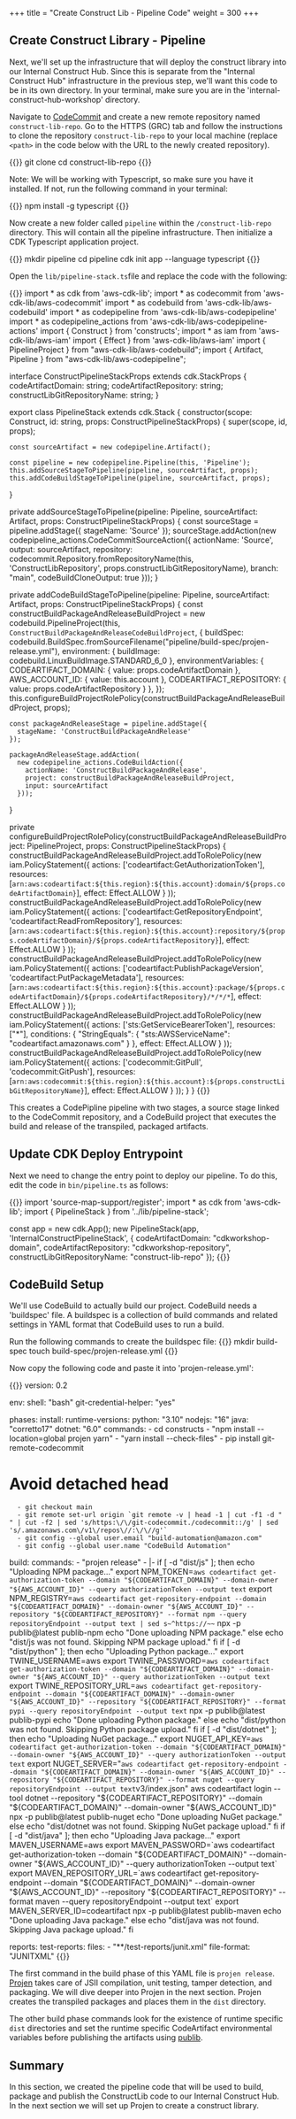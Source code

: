 +++
title = "Create Construct Lib - Pipeline Code"
weight = 300
+++

## Create Construct Library - Pipeline

Next, we'll set up the infrastructure that will deploy the construct library into our Internal Construct Hub. Since this is separate from the "Internal Construct Hub" infrastructure in the previous step, we'll want this code to be in its own directory. In your terminal, make sure you are in the 'internal-construct-hub-workshop' directory.

Navigate to <a href="https://console.aws.amazon.com/codecommit" target="_blank">CodeCommit</a> and create a new remote repository named `construct-lib-repo`. Go to the HTTPS (GRC) tab and follow the instructions to clone the repository `construct-lib-repo` to your local machine (replace `<path>` in the code below with the URL to the newly created repository).

{{<highlight bash>}}
git clone <path>
cd construct-lib-repo
{{</highlight>}}

Note: We will be working with Typescript, so make sure you have it installed. If not, run the following command in your terminal:

{{<highlight bash>}}
npm install -g typescript
{{</highlight>}}

Now create a new folder called `pipeline` within the `/construct-lib-repo` directory. This will contain all the pipeline infrastructure. Then initialize a CDK Typescript application
project.

{{<highlight bash>}}
mkdir pipeline
cd pipeline
cdk init app --language typescript
{{</highlight>}}

Open the `lib/pipeline-stack.ts`file and replace the code with the following:

{{<highlight typescript>}}
import * as cdk from 'aws-cdk-lib';
import * as codecommit from 'aws-cdk-lib/aws-codecommit'
import * as codebuild from 'aws-cdk-lib/aws-codebuild'
import * as codepipeline from 'aws-cdk-lib/aws-codepipeline'
import * as codepipeline_actions from 'aws-cdk-lib/aws-codepipeline-actions'
import { Construct } from 'constructs';
import * as iam from 'aws-cdk-lib/aws-iam'
import { Effect } from 'aws-cdk-lib/aws-iam'
import { PipelineProject } from "aws-cdk-lib/aws-codebuild";
import { Artifact, Pipeline } from "aws-cdk-lib/aws-codepipeline";

interface ConstructPipelineStackProps extends cdk.StackProps {
  codeArtifactDomain: string;
  codeArtifactRepository: string;
  constructLibGitRepositoryName: string;
}

export class PipelineStack extends cdk.Stack {
  constructor(scope: Construct, id: string, props: ConstructPipelineStackProps) {
    super(scope, id, props);

    const sourceArtifact = new codepipeline.Artifact();

    const pipeline = new codepipeline.Pipeline(this, 'Pipeline');
    this.addSourceStageToPipeline(pipeline, sourceArtifact, props);
    this.addCodeBuildStageToPipeline(pipeline, sourceArtifact, props);
  }

  private addSourceStageToPipeline(pipeline: Pipeline, sourceArtifact: Artifact, props: ConstructPipelineStackProps) {
    const sourceStage = pipeline.addStage({ stageName: 'Source' });
    sourceStage.addAction(new codepipeline_actions.CodeCommitSourceAction({
      actionName: 'Source',
      output: sourceArtifact,
      repository: codecommit.Repository.fromRepositoryName(this, 'ConstructLibRepository', props.constructLibGitRepositoryName),
      branch: "main",
      codeBuildCloneOutput: true
    }));
  }

  private addCodeBuildStageToPipeline(pipeline: Pipeline, sourceArtifact: Artifact, props: ConstructPipelineStackProps) {
    const constructBuildPackageAndReleaseBuildProject = new codebuild.PipelineProject(this, `ConstructBuildPackageAndReleaseCodeBuildProject`, {
      buildSpec: codebuild.BuildSpec.fromSourceFilename("pipeline/build-spec/projen-release.yml"),
      environment: {
        buildImage: codebuild.LinuxBuildImage.STANDARD_6_0
      },
      environmentVariables: {
        CODEARTIFACT_DOMAIN: { value: props.codeArtifactDomain },
        AWS_ACCOUNT_ID: { value: this.account },
        CODEARTIFACT_REPOSITORY: { value: props.codeArtifactRepository }
      },
    });
    this.configureBuildProjectRolePolicy(constructBuildPackageAndReleaseBuildProject, props);

    const packageAndReleaseStage = pipeline.addStage({
      stageName: 'ConstructBuildPackageAndRelease'
    });

    packageAndReleaseStage.addAction(
      new codepipeline_actions.CodeBuildAction({
        actionName: 'ConstructBuildPackageAndRelease',
        project: constructBuildPackageAndReleaseBuildProject,
        input: sourceArtifact
      }));
  }

  private configureBuildProjectRolePolicy(constructBuildPackageAndReleaseBuildProject: PipelineProject, props: ConstructPipelineStackProps) {
    constructBuildPackageAndReleaseBuildProject.addToRolePolicy(new iam.PolicyStatement({
      actions: ['codeartifact:GetAuthorizationToken'],
      resources: [`arn:aws:codeartifact:${this.region}:${this.account}:domain/${props.codeArtifactDomain}`],
      effect: Effect.ALLOW
    }
    ));
    constructBuildPackageAndReleaseBuildProject.addToRolePolicy(new iam.PolicyStatement({
      actions: ['codeartifact:GetRepositoryEndpoint', 'codeartifact:ReadFromRepository'],
      resources: [`arn:aws:codeartifact:${this.region}:${this.account}:repository/${props.codeArtifactDomain}/${props.codeArtifactRepository}`],
      effect: Effect.ALLOW
    }
    ));
    constructBuildPackageAndReleaseBuildProject.addToRolePolicy(new iam.PolicyStatement({
      actions: ['codeartifact:PublishPackageVersion', 'codeartifact:PutPackageMetadata'],
      resources: [`arn:aws:codeartifact:${this.region}:${this.account}:package/${props.codeArtifactDomain}/${props.codeArtifactRepository}/*/*/*`],
      effect: Effect.ALLOW
    }
    ));
    constructBuildPackageAndReleaseBuildProject.addToRolePolicy(new iam.PolicyStatement({
      actions: ['sts:GetServiceBearerToken'],
      resources: ["*"],
      conditions: { "StringEquals": { "sts:AWSServiceName": "codeartifact.amazonaws.com" } },
      effect: Effect.ALLOW
    }
    ));
    constructBuildPackageAndReleaseBuildProject.addToRolePolicy(new iam.PolicyStatement({
      actions: ['codecommit:GitPull', 'codecommit:GitPush'],
      resources: [`arn:aws:codecommit:${this.region}:${this.account}:${props.constructLibGitRepositoryName}`],
      effect: Effect.ALLOW
    }
    ));
  }
}
{{</highlight>}}

This creates a CodePipline pipeline with two stages, a source stage linked to the CodeCommit repository, and a CodeBuild project that executes the build and release of the transpiled, packaged artifacts.

## Update CDK Deploy Entrypoint

Next we need to change the entry point to deploy our pipeline. To do this, edit the code in `bin/pipeline.ts` as follows:

{{<highlight typescript>}}
import 'source-map-support/register';
import * as cdk from 'aws-cdk-lib';
import { PipelineStack } from '../lib/pipeline-stack';

const app = new cdk.App();
new PipelineStack(app, 'InternalConstructPipelineStack', {
  codeArtifactDomain: "cdkworkshop-domain",
  codeArtifactRepository: "cdkworkshop-repository",
  constructLibGitRepositoryName: "construct-lib-repo"
});
{{</highlight>}}

## CodeBuild Setup

We'll use CodeBuild to actually build our project. CodeBuild needs a 'buildspec' file. A buildspec is a collection of build commands and related settings in YAML format that CodeBuild uses to run a build.

Run the following commands to create the buildspec file:
{{<highlight bash>}}
mkdir build-spec
touch build-spec/projen-release.yml
{{</highlight>}}

Now copy the following code and paste it into 'projen-release.yml':

{{<highlight yaml>}}
version: 0.2

env:
  shell: "bash"
  git-credential-helper: "yes"

phases: 
  install: 
    runtime-versions: 
      python: "3.10"
      nodejs: "16"
      java: "corretto17"
      dotnet: "6.0"
    commands:
      - cd constructs
      - "npm install --location=global projen yarn"
      - "yarn install --check-files"
      - pip install git-remote-codecommit
#      Avoid detached head
      - git checkout main
      - git remote set-url origin `git remote -v | head -1 | cut -f1 -d " " | cut -f2 | sed 's/https:\/\/git-codecommit./codecommit::/g' | sed 's/.amazonaws.com\/v1\/repos\//:\/\//g'`
      - git config --global user.email "build-automation@amazon.com"
      - git config --global user.name "CodeBuild Automation"
  build:
    commands:
      - "projen release"
      - |-
        if [ -d "dist/js" ]; then
          echo "Uploading NPM package..."
          export NPM_TOKEN=`aws codeartifact get-authorization-token --domain "${CODEARTIFACT_DOMAIN}" --domain-owner "${AWS_ACCOUNT_ID}" --query authorizationToken --output text`
          export NPM_REGISTRY=`aws codeartifact get-repository-endpoint --domain "${CODEARTIFACT_DOMAIN}" --domain-owner "${AWS_ACCOUNT_ID}" --repository "${CODEARTIFACT_REPOSITORY}" --format npm --query repositoryEndpoint --output text | sed s~^https://~~`
          npx -p publib@latest publib-npm
          echo "Done uploading NPM package."
        else
          echo "dist/js was not found. Skipping NPM package upload."
        fi
        if [ -d "dist/python" ]; then
          echo "Uploading Python package..."
          export TWINE_USERNAME=aws
          export TWINE_PASSWORD=`aws codeartifact get-authorization-token --domain "${CODEARTIFACT_DOMAIN}" --domain-owner "${AWS_ACCOUNT_ID}" --query authorizationToken --output text`
          export TWINE_REPOSITORY_URL=`aws codeartifact get-repository-endpoint --domain "${CODEARTIFACT_DOMAIN}" --domain-owner "${AWS_ACCOUNT_ID}" --repository "${CODEARTIFACT_REPOSITORY}" --format pypi --query repositoryEndpoint --output text`
          npx -p publib@latest publib-pypi
          echo "Done uploading Python package."
        else
          echo "dist/python was not found. Skipping Python package upload."
        fi
        if [ -d "dist/dotnet" ]; then
          echo "Uploading NuGet package..."
          export NUGET_API_KEY=`aws codeartifact get-authorization-token --domain "${CODEARTIFACT_DOMAIN}" --domain-owner "${AWS_ACCOUNT_ID}" --query authorizationToken --output text`
          export NUGET_SERVER="`aws codeartifact get-repository-endpoint --domain "${CODEARTIFACT_DOMAIN}" --domain-owner "${AWS_ACCOUNT_ID}" --repository "${CODEARTIFACT_REPOSITORY}" --format nuget --query repositoryEndpoint --output text`v3/index.json"
          aws codeartifact login --tool dotnet --repository "${CODEARTIFACT_REPOSITORY}" --domain "${CODEARTIFACT_DOMAIN}" --domain-owner "${AWS_ACCOUNT_ID}"
          npx -p publib@latest publib-nuget
          echo "Done uploading NuGet package."
        else
          echo "dist/dotnet was not found. Skipping NuGet package upload."
        fi
        if [ -d "dist/java" ]; then
          echo "Uploading Java package..."
          export MAVEN_USERNAME=aws
          export MAVEN_PASSWORD=`aws codeartifact get-authorization-token --domain "${CODEARTIFACT_DOMAIN}" --domain-owner "${AWS_ACCOUNT_ID}" --query authorizationToken --output text`
          export MAVEN_REPOSITORY_URL=`aws codeartifact get-repository-endpoint --domain "${CODEARTIFACT_DOMAIN}" --domain-owner "${AWS_ACCOUNT_ID}" --repository "${CODEARTIFACT_REPOSITORY}" --format maven --query repositoryEndpoint --output text`
          export MAVEN_SERVER_ID=codeartifact
          npx -p publib@latest publib-maven
          echo "Done uploading Java package."
        else
          echo "dist/java was not found. Skipping Java package upload."
        fi        

reports: 
  test-reports: 
    files: 
      - "**/test-reports/junit.xml"
    file-format: "JUNITXML"
{{</highlight>}}

The first command in the build phase of this YAML file is `projen release`. <a href="https://projen.io" target="_blank">Projen</a> takes care of JSII compilation, unit testing, tamper detection, and packaging. We will dive deeper into Projen in the next section. Projen creates the transpiled packages and places them in the `dist` directory.

The other build phase commands look for the existence of runtime specific `dist` directories and set the runtime specific CodeArtifact environmental variables before publishing the artifacts using <a href="https://github.com/cdklabs/publib/blob/main/README.md" target="_blank">publib</a>.

## Summary

In this section, we created the pipeline code that will be used to build, package and publish the ConstructLib code to our Internal Construct Hub. In the next section we will set up Projen to create a construct library.
